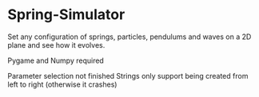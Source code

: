 # Spring-Simulator
Set any configuration of springs, particles, pendulums and waves on a 2D plane and see how it evolves.

Pygame and Numpy required

Parameter selection not finished
Strings only support being created from left to right (otherwise it crashes)
